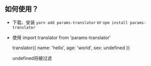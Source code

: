 ## 如何使用？
- 下载、安装
  `yarn add params-translator` or `npm install params-translator`

- 使用
  import translator from 'params-translator'
  
  translator({
    name: 'hello',
    age: 'world',
    sex: undefined
  })

  undefined将被过滤